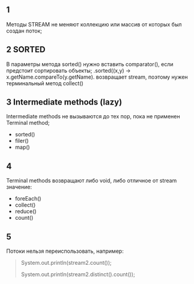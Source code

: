 ## 1
Методы STREAM не меняют коллекцию или массив от которых был создан поток;

## 2  SORTED
В параметры метода sorted() нужно вставить comparator(), если предстоит сортировать
объекты;
.sorted((x,y) -> x.getName.compareTo(y.getName).
возвращает stream, поэтому нужен терминальный метод collect()

## 3 Intermediate methods (lazy)
Intermediate methods не вызываются до тех пор, пока не применен Terminal method;
* sorted()
* filer()
* map()


## 4
Terminal methods возвращают либо void, либо отличное от stream значение:
* foreEach() 
* collect()
* reduce()
* count()


## 5
Потоки нельзя переиспользовать, например:
> System.out.println(stream2.count());
> 
> System.out.println(stream2.distinct().count()); 


